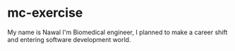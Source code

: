 # mc-exercise

 My name is Nawal I'm Biomedical engineer, I planned to make a career shift and entering software development world.